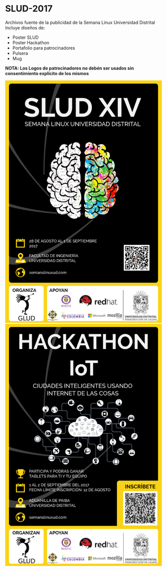 # SLUD-2017

Archivos fuente de la publicidad de la Semana Linux Universidad Distrital
Incluye diseños de:
* Poster SLUD
* Poster Hackathon
* Portafolio para patrocinadores
* Pulsera
* Mug

**NOTA: Los Logos de patrocinadores no debén ser usados sin consentimiento explícito de los mismos**

![Poster SLUD](https://raw.githubusercontent.com/GLUD/SLUD-2017/master/SLUD.png)
![Poster Hackathon](https://raw.githubusercontent.com/GLUD/SLUD-2017/master/hackathon.png)
